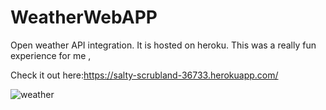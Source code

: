 # WeatherWebAPP
Open weather API integration.
It is hosted on heroku.
This was a really fun experience for me ,

Check it out here:https://salty-scrubland-36733.herokuapp.com/

![weather ](https://user-images.githubusercontent.com/69452118/132720158-52ca7c92-1eb9-4184-88a3-16f30a46043c.png)

